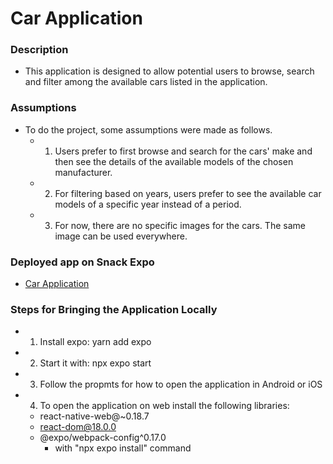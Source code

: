 # Car Application

### Description
  - This application is designed to allow potential users to browse, search and filter among the available cars listed in the application.

### Assumptions 
  - To do the project, some assumptions were made as follows.
    - 1. Users prefer to first browse and search for the cars' make and then see the details of the available models of the chosen manufacturer.
    - 2. For filtering based on years, users prefer to see the available car models of a specific year instead of a period.
    - 3. For now, there are no specific images for the cars. The same image can be used everywhere.

### Deployed app on Snack Expo
  - [Car Application](https://snack.expo.dev/@yalda.afshaar/cars)

### Steps for Bringing the Application Locally
  - 1. Install expo: yarn add expo
  - 2. Start it with: npx expo start
  - 3. Follow the propmts for how to open the application in Android or iOS
  - 4. To open the application on web install the following libraries:
    - react-native-web@~0.18.7
    - react-dom@18.0.0
    - @expo/webpack-config^0.17.0
      - with "npx expo install" command

